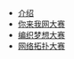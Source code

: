 <!-- docs/_sidebar.md -->


* [介绍](README)
* [你来我网大赛](你来我网)
* [编织梦想大赛](编织梦想连接未来)
* [网络拓扑大赛](网络拓扑大师赛)

